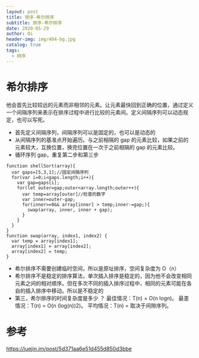 ```yaml
---
layout: post
title: 排序-希尔排序
subtitle: 排序-希尔排序
date: 2020-05-29
author: Qi
header-img: img/404-bg.jpg
catalog: true
tags:
  - 排序
---
```


# 希尔排序

他会首先比较较远的元素而非相邻的元素。让元素最快回到正确的位置，通过定义一个间隔序列来表示在排序过程中进行比较的元素间。定义间隔序列可以动态规定，也可以写死。

- 首先定义间隔序列，间隔序列可以是固定的，也可以是动态的
- 从间隔序列的基准点开始遍历。与之前相隔的 gap 的元素比较，如果之前的元素较大，互换位置，换完位置在一次于之前相隔的 gap 的元素比较。
- 循环序列 gap，重复第二步和第三步

```
function shellSort(array){
  var gaps=[5,3,1];//固定间隔序列
  for(var i=0;i<gaps.length;i++){
    var gap=gaps[i];
    for(let outer=gap;outer<array.length;outer++){
      var temp=array[outer]//检查的数字
      var inner=outer-gap;
      for(inner>=0&& array[inner] > temp;inner-=gap;){
        swap(array, inner, inner + gap);
      }
    }
  }
}
function swap(array, index1, index2) {
  var temp = array[index1];
  array[index1] = array[index2];
  array[index2] = temp;
}
```

- 希尔排序不需要创建临时空间，所以是原址排序，空间复杂度为 O（n）
- 希尔排序不是稳定的排序算法，单次插入排序是稳定的，因为他不会改变相同元素之间的相对顺序。但在多次不同的插入排序过程中，相同的元素可能在各自的插入排序中移动。所以是不稳定的
- 第三，希尔排序的时间复杂度是多少 ？ 最佳情况：T(n) = O(n logn)。 最差情况：T(n) = O(n (log(n))2)。 平均情况：T(n) = 取决于间隙序列。

# 参考

https://juejin.im/post/5d371aa6e51d455d850d3bbe
